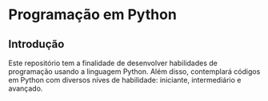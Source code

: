 # Programação em Python

## Introdução

Este repositório tem a finalidade de desenvolver habilidades de programação usando a linguagem Python. Além disso, contemplará códigos em Python com diversos níves de habilidade: iniciante, intermediário e avançado.

